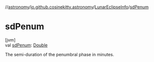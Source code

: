 //[astronomy](../../../index.md)/[io.github.cosinekitty.astronomy](../index.md)/[LunarEclipseInfo](index.md)/[sdPenum](sd-penum.md)

# sdPenum

[jvm]\
val [sdPenum](sd-penum.md): [Double](https://kotlinlang.org/api/latest/jvm/stdlib/kotlin/-double/index.html)

The semi-duration of the penumbral phase in minutes.
